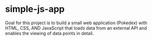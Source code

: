 # simple-js-app

Goal for this project is to build a small web application (Pokedex) with HTML, CSS, AND JavaScript that loads data from an external API and enables the viewing of data points in detail.

